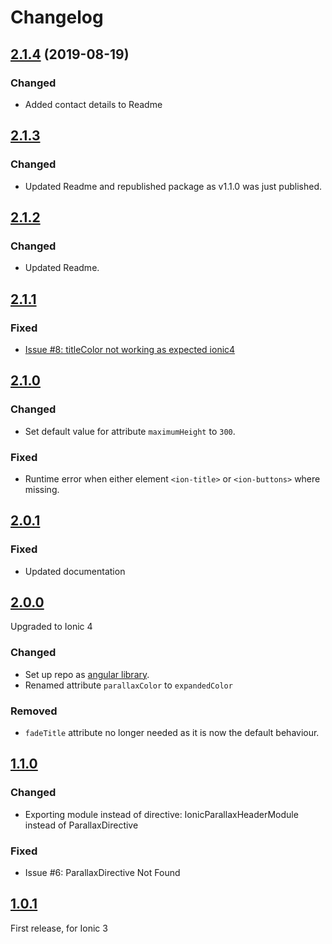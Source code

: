 # Changelog
## [2.1.4](https://github.com/RaschidJFR/ionic-header-parallax/releases/tag/2.1.4) (2019-08-19)
### Changed
* Added contact details to Readme

## [2.1.3](https://github.com/RaschidJFR/ionic-header-parallax/releases/tag/2.1.3)

### Changed
* Updated Readme and republished package as v1.1.0 was just published.

## [2.1.2](https://github.com/RaschidJFR/ionic-header-parallax/releases/tag/2.1.2)

### Changed
* Updated Readme.

## [2.1.1](https://github.com/RaschidJFR/ionic-header-parallax/releases/tag/2.1.1)

### Fixed
* [Issue #8: titleColor not working as expected ionic4](https://github.com/RaschidJFR/ionic-header-parallax/issues/8)

## [2.1.0](https://github.com/RaschidJFR/ionic-header-parallax/releases/tag/2.1.0)

### Changed
* Set default value for attribute `maximumHeight` to `300`.

### Fixed
* Runtime error when either element `<ion-title>` or `<ion-buttons>` where missing.

## [2.0.1](https://github.com/RaschidJFR/ionic-header-parallax/releases/tag/2.0.1)

### Fixed
* Updated documentation


## [2.0.0](https://github.com/RaschidJFR/ionic-header-parallax/releases/tag/2.0.0)
Upgraded to Ionic 4

### Changed
* Set up repo as [angular library](https://angular.io/guide/creating-libraries).
* Renamed attribute `parallaxColor` to `expandedColor`

### Removed
* `fadeTitle` attribute no longer needed as it is now the default behaviour.

## [1.1.0](https://github.com/RaschidJFR/ionic-header-parallax/releases/tag/1.1.0)

### Changed
 * Exporting module instead of directive: IonicParallaxHeaderModule instead of ParallaxDirective

### Fixed
 * Issue #6: ParallaxDirective Not Found

## [1.0.1](https://github.com/RaschidJFR/ionic-header-parallax/releases/tag/1.0.1)
First release, for Ionic 3